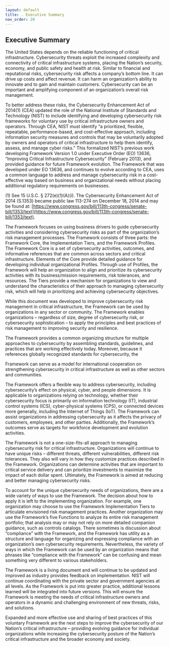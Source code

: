 ```yaml
---
layout: default
title: . Executive Summary 
nav_order: 20 
---
```


## Executive Summary

The United States depends on the reliable functioning of critical infrastructure. Cybersecurity threats exploit the increased complexity and connectivity of critical infrastructure systems, placing the Nation’s security, economy, and public safety and health at risk. Similar to financial and reputational risks, cybersecurity risk affects a company’s bottom line. It can drive up costs and affect revenue. It can harm an organization’s ability to innovate and to gain and maintain customers. Cybersecurity can be an important and amplifying component of an organization’s overall risk management.

To better address these risks, the Cybersecurity Enhancement Act of 2014(1) (CEA) updated the
role of the National Institute of Standards and Technology (NIST) to include identifying and developing cybersecurity risk frameworks for voluntary use by critical infrastructure owners and operators. Through CEA, NIST must identify “a prioritized, flexible, repeatable, performance-based, and cost-effective approach, including information security measures and controls that may be voluntarily adopted by owners and operators of critical infrastructure to help them identify, assess, and manage cyber risks.” This formalized NIST’s previous work developing Framework Version 1.0 under Executive Order (EO) 13636, “Improving Critical Infrastructure Cybersecurity” (February 2013), and provided guidance for future Framework evolution. The Framework that was developed under EO 13636, and continues to evolve according to CEA, uses a common language to address and manage cybersecurity risk in a cost-effective way based on business and organizational needs without placing additional regulatory requirements on businesses.

(1) See 15 U.S.C. § 272(e)(1)(A)(i). The Cybersecurity Enhancement Act of 2014 (S.1353) became public law 113-274 on December 18, 2014 and may be found at: [https://www.congress.gov/bill/113th-congress/senate-bill/1353/text](https://www.congress.gov/bill/113th-congress/senate-bill/1353/text).

The Framework focuses on using business drivers to guide cybersecurity activities and considering cybersecurity risks as part of the organization’s risk management processes. The Framework consists of three parts: the Framework Core, the Implementation Tiers, and the Framework Profiles. The Framework Core is a set of cybersecurity activities, outcomes, and informative references that are common across sectors and critical infrastructure. Elements of the Core provide detailed guidance for developing individual organizational Profiles. Through use of Profiles, the Framework will help an organization to align and prioritize its cybersecurity activities with its business/mission requirements, risk tolerances, and resources. The Tiers provide a mechanism for organizations to view and understand the characteristics of their approach to managing cybersecurity risk, which will help in prioritizing and achieving cybersecurity objectives.

While this document was developed to improve cybersecurity risk management in critical infrastructure, the Framework can be used by organizations in any sector or community. The Framework enables organizations – regardless of size, degree of cybersecurity risk, or cybersecurity sophistication – to apply the principles and best practices of risk management to improving security and resilience.

The Framework provides a common organizing structure for multiple approaches to cybersecurity by assembling standards, guidelines, and practices that are working effectively today. Moreover, because it references globally recognized standards for cybersecurity, the

Framework can serve as a model for international cooperation on strengthening cybersecurity in critical infrastructure as well as other sectors and communities.

The Framework offers a flexible way to address cybersecurity, including cybersecurity’s effect on physical, cyber, and people dimensions. It is applicable to organizations relying on technology, whether their cybersecurity focus is primarily on information technology (IT), industrial control systems (ICS), cyber-physical systems (CPS), or connected devices more generally, including the Internet of Things (IoT). The Framework can assist organizations in addressing cybersecurity as it affects the privacy of customers, employees, and other parties. Additionally, the Framework’s outcomes serve as targets for workforce development and evolution activities.

The Framework is not a one-size-fits-all approach to managing cybersecurity risk for critical
infrastructure. Organizations will continue to have unique risks – different threats, different vulnerabilities, different risk tolerances. They also will vary in how they customize practices described in the Framework. Organizations can determine activities that are important to critical service delivery and can prioritize investments to maximize the impact of each dollar spent. Ultimately, the Framework is aimed at reducing and better managing cybersecurity risks.

To account for the unique cybersecurity needs of organizations, there are a wide variety of ways to use the Framework. The decision about how to apply it is left to the implementing organization. For example, one organization may choose to use the Framework Implementation Tiers to articulate envisioned risk management practices. Another organization may use the Framework’s five Functions to analyze its entire risk management portfolio; that analysis may or may not rely on more detailed companion guidance, such as controls catalogs. There sometimes is discussion about “compliance” with the Framework, and the Framework has utility as a structure and language for organizing and expressing compliance with an organization’s own cybersecurity requirements. Nevertheless, the variety of ways in which the Framework can be used by an organization means that phrases like “compliance with the Framework” can be confusing and mean something very different to various stakeholders.

The Framework is a living document and will continue to be updated and improved as industry provides feedback on implementation. NIST will continue coordinating with the private sector and government agencies at all levels. As the Framework is put into greater practice, additional lessons learned will be integrated into future versions. This will ensure the Framework is meeting the needs of critical infrastructure owners and operators in a dynamic and challenging environment of new threats, risks, and solutions.

Expanded and more effective use and sharing of best practices of this voluntary Framework are the next steps to improve the cybersecurity of our Nation’s critical infrastructure – providing evolving guidance for individual organizations while increasing the cybersecurity posture of the Nation’s critical infrastructure and the broader economy and society.
